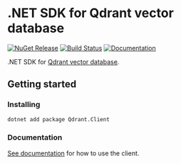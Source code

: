 # .NET SDK for Qdrant vector database

[![NuGet Release][Qdrant-image]][Qdrant-nuget-url]
[![Build Status](https://img.shields.io/endpoint.svg?url=https%3A%2F%2Factions-badge.atrox.dev%2Fqdrant%2Fqdrant-dotnet%2Fbadge%3Fref%3Dmain&style=flat)](https://actions-badge.atrox.dev/qdrant/qdrant-dotnet/goto?ref=main)
[![Documentation][Qdrant-image]][Documentation-url]

.NET SDK for [Qdrant vector database](https://qdrant.tech/).

## Getting started

### Installing

```sh
dotnet add package Qdrant.Client
```

### Documentation

[See documentation][Documentation-url] for how to use the client.

[Documentation-url]:https://forloop.co.uk/qdrant-dotnet-client/
[Qdrant-image]:
https://img.shields.io/badge/Documentation-blue

[Qdrant-nuget-url]:https://www.nuget.org/packages/Qdrant.Client/
[Qdrant-image]:
https://img.shields.io/nuget/v/Qdrant.Client.svg